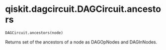# qiskit.dagcircuit.DAGCircuit.ancestors

`DAGCircuit.ancestors(node)`

Returns set of the ancestors of a node as DAGOpNodes and DAGInNodes.
